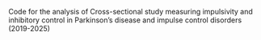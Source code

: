 Code for the analysis of Cross-sectional study measuring impulsivity and inhibitory control in Parkinson’s disease and impulse control disorders (2019-2025)
